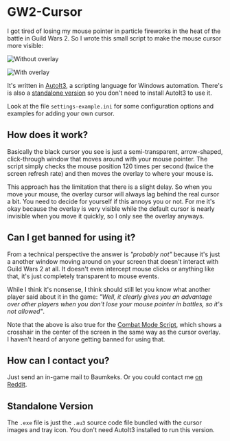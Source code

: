 GW2-Cursor
==========

I got tired of losing my mouse pointer in particle fireworks in the heat of the battle in Guild Wars 2. So I wrote this small script to make the mouse cursor more visible:

![Without overlay][withoutOverlay]

![With overlay][withOverlay]

It's written in [AutoIt3](http://www.autoitscript.com/), a scripting language for Windows automation. There's is also a [standalone version](#standalone-version) so you don't need to install AutoIt3 to use it.

Look at the file `settings-example.ini` for some configuration options and examples for adding your own cursor.



How does it work?
-----------------

Basically the black cursor you see is just a semi-transparent, arrow-shaped, click-through window that moves around with your mouse pointer. The script simply checks the mouse position 120 times per second (twice the screen refresh rate) and then moves the overlay to where your mouse is.

This approach has the limitation that there is a slight delay. So when you move your mouse, the overlay cursor will always lag behind the real cursor a bit. You need to decide for yourself if this annoys you or not. For me it's okay because the overlay is very visible while the default cursor is nearly invisible when you move it quickly, so I only see the overlay anyways.


Can I get banned for using it?
------------------------------

From a technical perspective the answer is _"probably not"_ because it's just a another window moving around on your screen that doesn't interact with Guild Wars 2 at all. It doesn't even intercept mouse clicks or anything like that, it's just completely transparent to mouse events.

While I think it's nonsense, I think should still let you know what another player said about it in the game: _"Well, it clearly gives you an advantage over other players when you don't lose your mouse pointer in battles, so it's not allowed"_.

Note that the above is also true for the [Combat Mode Script](http://www.reddit.com/r/Guildwars2/comments/10s4s6/combat_mode_11/), which shows a crosshair in the center of the screen in the same way as the cursor overlay. I haven't heard of anyone getting banned for using that.


How can I contact you?
----------------------

Just send an in-game mail to Baumkeks. Or you could contact me [on Reddit](http://www.reddit.com/user/blamestar/).


Standalone Version
------------------

The `.exe` file is just the `.au3` source code file bundled with the cursor images and tray icon. You don't need AutoIt3 installed to run this version.

[withoutOverlay]: https://raw.github.com/fritzw/gw2-cursor/master/screenshot1.jpg "Without overlay: Cursor in stealth mode"
[withOverlay]: https://raw.github.com/fritzw/gw2-cursor/master/screenshot2.jpg "With overlay: Cursor visible"
